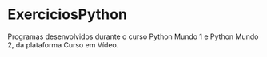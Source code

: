 # ExerciciosPython
 Programas desenvolvidos durante o curso Python Mundo 1 e Python Mundo 2, da plataforma Curso em Vídeo.
